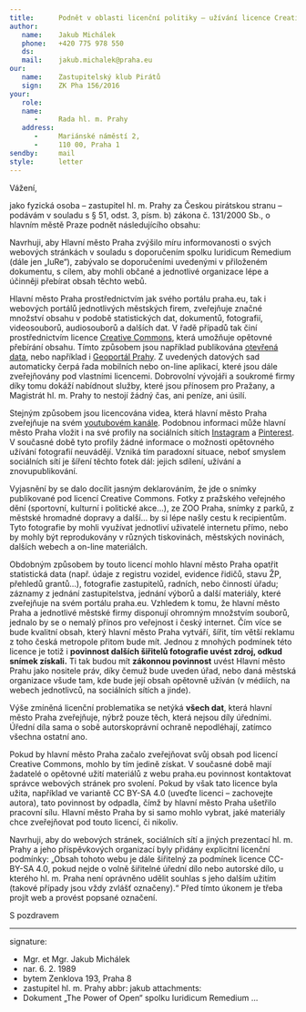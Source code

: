 ```yaml
---
title:      Podnět v oblasti licenční politiky – užívání licence Creative Commons
author:
   name:    Jakub Michálek
   phone:   +420 775 978 550
   ds:      
   mail:    jakub.michalek@praha.eu
our:
   name:    Zastupitelský klub Pirátů
   sign:    ZK Pha 156/2016
your:
   role:    
   name:    
      -     Rada hl. m. Prahy
   address:
      -     Mariánské náměstí 2,
      -     110 00, Praha 1
sendby:     mail
style:      letter
---
```


Vážení,

jako fyzická osoba – zastupitel hl. m. Prahy za Českou pirátskou stranu – podávám v souladu s § 51, odst. 3, písm. b) zákona č. 131/2000 Sb., o hlavním městě Praze podnět následujícího obsahu: 

Navrhuji, aby Hlavní město Praha zvýšilo míru informovanosti o svých webových stránkách v souladu s doporučením spolku Iuridicum Remedium (dále jen „IuRe“), zabývalo se doporučeními uvedenými v přiloženém dokumentu, s cílem, aby mohli občané a jednotlivé organizace lépe a účinněji přebírat obsah těchto webů. 

Hlavní město Praha prostřednictvím jak svého portálu praha.eu, tak i webových portálů jednotlivých městských firem, zveřejňuje značné množství obsahu v podobě statistických dat, dokumentů, fotografií, videosouborů, audiosouborů a dalších dat. V řadě případů tak činí prostřednictvím licence [Creative Commons](http://www.creativecommons.cz/), která umožňuje opětovné přebírání obsahu. Tímto způsobem jsou například publikována [otevřená data](http://www.opendata.praha.eu), nebo například i [Geoportál Prahy](http://www.geoportalpraha.cz/). Z uvedených datových sad automaticky čerpá řada mobilních nebo on-line aplikací, které jsou dále zveřejňovány pod vlastními licencemi. Dobrovolní vývojáři a soukromé firmy díky tomu dokáží nabídnout služby, které jsou přínosem pro Pražany, a Magistrát hl. m. Prahy to nestojí žádný čas, ani peníze, ani úsilí.

Stejným způsobem jsou licencována videa, která hlavní město Praha zveřejňuje na svém [youtubovém kanále](https://www.youtube.com/user/PortalPrahaEu). Podobnou informaci může hlavní město Praha vložit i na své profily na sociálních sítích [Instagram](https://www.instagram.com/prague.eu/) a [Pinterest](https://cz.pinterest.com/Prahaeu/). V současné době tyto profily žádné informace o možnosti opětovného užívání fotografií neuvádějí. Vzniká tím paradoxní situace, neboť smyslem sociálních sítí je šíření těchto fotek dál: jejich sdílení, užívání a znovupublikování.

Vyjasnění by se dalo docílit jasným deklarováním, že jde o snímky publikované pod licencí Creative Commons. Fotky z pražského veřejného dění (sportovní, kulturní i politické akce…), ze ZOO Praha, snímky z parků, z městské hromadné dopravy a další... by si lépe našly cestu k recipientům. Tyto fotografie by mohli využívat jednotliví uživatelé internetu přímo, nebo by mohly být reprodukovány v různých tiskovinách, městských novinách, dalších webech a on-line materiálch. 

Obdobným způsobem by touto licencí mohlo hlavní město Praha opatřit statistická data (např. údaje z registru vozidel, evidence řidičů, stavu ŽP, přehledů grantů…), fotografie zastupitelů, radních, nebo činností úřadu; záznamy z jednání zastupitelstva, jednání výborů a další materiály, které zveřejňuje na svém portálu praha.eu. Vzhledem k tomu, že hlavní město Praha a jednotlivé městské firmy disponují ohromným množstvím souborů, jednalo by se o nemalý přínos pro veřejnost i český internet. Čím více se bude kvalitní obsah, který hlavní město Praha vytváří, šířit, tím větší reklamu z toho česká metropole přitom bude mít. Jednou z mnohých podmínek této licence je totiž i **povinnost dalších šiřitelů fotografie uvést zdroj, odkud snímek získali.** Ti tak budou mít **zákonnou povinnost** uvést Hlavní město Prahu jako nositele práv, díky čemuž bude uveden úřad, nebo daná městská organizace všude tam, kde bude její obsah opětovně užíván (v médiích, na webech jednotlivců, na sociálních sítích a jinde). 

Výše zmíněná licenční problematika se netýká **všech dat**, která hlavní město Praha zveřejňuje, nýbrž pouze těch, která nejsou díly úředními. Úřední díla sama o sobě autorskoprávní ochraně nepodléhají, zatímco všechna ostatní ano.

Pokud by hlavní město Praha začalo zveřejňovat svůj obsah pod licencí Creative Commons, mohlo by tím jedině získat. V současné době mají žadatelé o opětovné užití materiálů z webu praha.eu povinnost kontaktovat správce webových stránek pro svolení. Pokud by však tato licence byla užita, například ve variantě CC BY-SA 4.0 (uveďte licenci – zachovejte autora), tato povinnost by odpadla, čímž by hlavní město Praha ušetřilo pracovní sílu. Hlavní město Praha by si samo mohlo vybrat, jaké materiály chce zveřejňovat pod touto licencí, či nikoliv. 

Navrhuji, aby do webových stránek, sociálních sítí a jiných prezentací hl. m. Prahy a jeho příspěvkových organizací byly přidány explicitní licenční podmínky: „Obsah tohoto webu je dále šiřitelný za podmínek licence CC-BY-SA 4.0, pokud nejde o volně šiřitelné úřední dílo nebo autorské dílo, u kterého hl. m. Praha není oprávněno udělit souhlas s jeho dalším užitím (takové případy jsou vždy zvlášť označeny).“ Před tímto úkonem je třeba projít web a provést popsané označení.   

S pozdravem

---
signature: 
  - Mgr. et Mgr. Jakub Michálek
  - nar. 6. 2. 1989
  - bytem Zenklova 193, Praha 8
  - zastupitel hl. m. Prahy
abbr:       jakub
attachments:
  - Dokument „The Power of Open“ spolku Iuridicum Remedium
...
